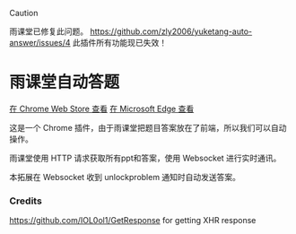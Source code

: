 > [!CAUTION]
> 
> 雨课堂已修复此问题。 https://github.com/zly2006/yuketang-auto-answer/issues/4 此插件所有功能现已失效！

# 雨课堂自动答题

[在 Chrome Web Store 查看](https://chrome.google.com/webstore/detail/jghbmacooekjkclhbbojecidagnobang?)
[在 Microsoft Edge 查看](https://microsoftedge.microsoft.com/addons/detail/boeffbmphpbmikomalaopockjigillcl)

这是一个 Chrome 插件，由于雨课堂把题目答案放在了前端，所以我们可以自动操作。

雨课堂使用 HTTP 请求获取所有ppt和答案，使用 Websocket 进行实时通讯。

本拓展在 Websocket 收到 unlockproblem 通知时自动发送答案。

### Credits

<https://github.com/IOL0ol1/GetResponse> for getting XHR response
